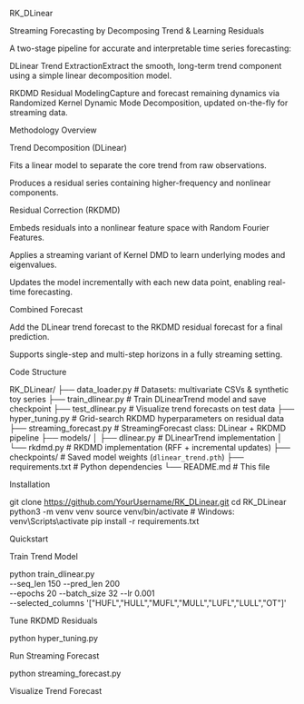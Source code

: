 RK_DLinear

Streaming Forecasting by Decomposing Trend & Learning Residuals

A two-stage pipeline for accurate and interpretable time series forecasting:

DLinear Trend ExtractionExtract the smooth, long-term trend component using a simple linear decomposition model.

RKDMD Residual ModelingCapture and forecast remaining dynamics via Randomized Kernel Dynamic Mode Decomposition, updated on-the-fly for streaming data.

Methodology Overview

Trend Decomposition (DLinear)

Fits a linear model to separate the core trend from raw observations.

Produces a residual series containing higher-frequency and nonlinear components.

Residual Correction (RKDMD)

Embeds residuals into a nonlinear feature space with Random Fourier Features.

Applies a streaming variant of Kernel DMD to learn underlying modes and eigenvalues.

Updates the model incrementally with each new data point, enabling real-time forecasting.

Combined Forecast

Add the DLinear trend forecast to the RKDMD residual forecast for a final prediction.

Supports single-step and multi-step horizons in a fully streaming setting.

Code Structure

RK_DLinear/
├── data_loader.py         # Datasets: multivariate CSVs & synthetic toy series
├── train_dlinear.py       # Train DLinearTrend model and save checkpoint
├── test_dlinear.py        # Visualize trend forecasts on test data
├── hyper_tuning.py        # Grid-search RKDMD hyperparameters on residual data
├── streaming_forecast.py  # StreamingForecast class: DLinear + RKDMD pipeline
├── models/
│   ├── dlinear.py         # DLinearTrend implementation
│   └── rkdmd.py           # RKDMD implementation (RFF + incremental updates)
├── checkpoints/           # Saved model weights (`dlinear_trend.pth`)
├── requirements.txt       # Python dependencies
└── README.md              # This file

Installation

git clone https://github.com/YourUsername/RK_DLinear.git
cd RK_DLinear
python3 -m venv venv
source venv/bin/activate       # Windows: venv\\Scripts\\activate
pip install -r requirements.txt

Quickstart

Train Trend Model

python train_dlinear.py \
  --seq_len 150 --pred_len 200 \
  --epochs 20 --batch_size 32 --lr 0.001 \
  --selected_columns '["HUFL","HULL","MUFL","MULL","LUFL","LULL","OT"]'

Tune RKDMD Residuals

python hyper_tuning.py

Run Streaming Forecast

python streaming_forecast.py

Visualize Trend Forecast
